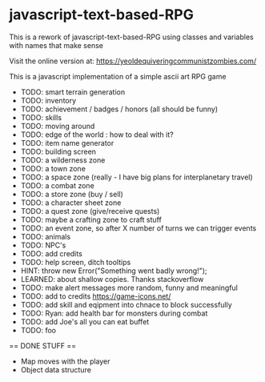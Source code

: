 # javascript-text-based-RPG
This is a rework of javascript-text-based-RPG using classes and variables with names that make sense

Visit the online version at: https://yeoldequiveringcommunistzombies.com/

This is a javascript implementation of a simple ascii art RPG game

* TODO: smart terrain generation
* TODO: inventory
* TODO: achievement / badges / honors (all should be funny)
* TODO: skills
* TODO: moving around
* TODO: edge of the world : how to deal with it? 
* TODO: item name generator
* TODO: building screen
* TODO: a wilderness zone
* TODO: a town zone
* TODO: a space zone (really  - I have big plans for interplanetary travel)
* TODO: a combat zone
* TODO: a store zone (buy / sell)
* TODO: a character sheet zone
* TODO: a quest zone (give/receive quests)
* TODO: maybe a crafting zone to craft stuff
* TODO: an event zone, so after X number of turns we can trigger events
* TODO: animals 
* TODO: NPC's
* TODO: add credits
* TODO: help screen, ditch tooltips
* HINT: throw new Error("Something went badly wrong!");
* LEARNED: about shallow copies. Thanks stackoverflow
* TODO: make alert messages more random, funny and meaningful
* TODO: add to credits https://game-icons.net/
* TODO: add skill and eqipment into chnace to block successfully 
* TODO: Ryan: add health bar for monsters during combat
* TODO: add Joe's all you can eat buffet
* TODO: foo

== DONE STUFF ==

* Map moves with the player
* Object data structure